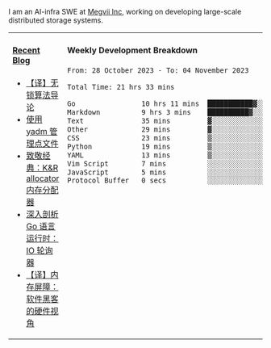 I am an AI-infra SWE at [Megvii Inc](https://en.megvii.com/), working on developing large-scale distributed storage systems.

<table width="960px">
<tr>
<td valign="top" width="50%">

#### <a href="https://www.kongjun18.me" target="_blank">Recent Blog</a>

<!-- BLOG-POST-LIST:START -->
- [【译】无锁算法导论](https://kongjun18.github.io/posts/2023/07/14/)
- [使用 yadm 管理点文件](https://kongjun18.github.io/posts/2023/04/07/)
- [致敬经典：K&amp;R allocator 内存分配器](https://kongjun18.github.io/posts/2022/12/12/)
- [深入剖析 Go 语言运行时：IO 轮询器](https://kongjun18.github.io/posts/2022/11/21/)
- [【译】内存屏障：软件黑客的硬件视角](https://kongjun18.github.io/posts/2022/11/03/)
<!-- BLOG-POST-LIST:END -->

</td>
<td valign="top" width="50%">

#### Weekly Development Breakdown

<!--START_SECTION:waka-->

```txt
From: 28 October 2023 - To: 04 November 2023

Total Time: 21 hrs 33 mins

Go                10 hrs 11 mins  ███████████▓░░░░░░░░░░░░░   47.25 %
Markdown          9 hrs 3 mins    ██████████▓░░░░░░░░░░░░░░   42.05 %
Text              35 mins         ▓░░░░░░░░░░░░░░░░░░░░░░░░   02.74 %
Other             29 mins         ▓░░░░░░░░░░░░░░░░░░░░░░░░   02.26 %
CSS               23 mins         ▒░░░░░░░░░░░░░░░░░░░░░░░░   01.79 %
Python            19 mins         ▒░░░░░░░░░░░░░░░░░░░░░░░░   01.54 %
YAML              13 mins         ▒░░░░░░░░░░░░░░░░░░░░░░░░   01.08 %
Vim Script        7 mins          ░░░░░░░░░░░░░░░░░░░░░░░░░   00.58 %
JavaScript        5 mins          ░░░░░░░░░░░░░░░░░░░░░░░░░   00.44 %
Protocol Buffer   0 secs          ░░░░░░░░░░░░░░░░░░░░░░░░░   00.06 %
```

<!--END_SECTION:waka-->
</td>
</tr>

</table>
